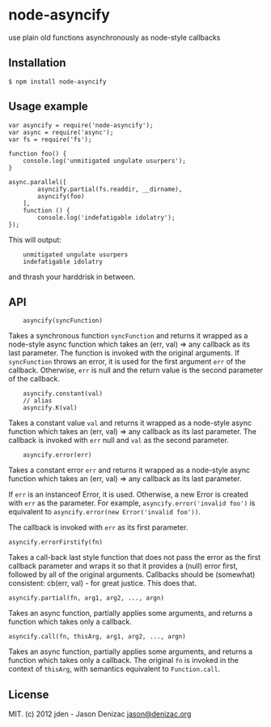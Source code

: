 # node-asyncify
use plain old functions asynchronously as node-style callbacks

## Installation

    $ npm install node-asyncify

## Usage example

    var asyncify = require('node-asyncify');
    var async = require('async');
    var fs = require('fs');

    function foo() {
    	console.log('unmitigated ungulate usurpers');
    }

    async.parallel([
            asyncify.partial(fs.readdir, __dirname),
    		asyncify(foo)
    	],
    	function () {
    		console.log('indefatigable idolatry');
    });

This will output:

		unmitigated ungulate usurpers
		indefatigable idolatry

and thrash your harddrisk in between.

## API

		asyncify(syncFunction)

Takes a synchronous function `syncFunction` and returns it wrapped as a node-style async function which takes an (err, val) => any callback as its last parameter. The function is invoked with the original arguments. If `syncFunction` throws an error, it is used for the first argument `err` of the callback. Otherwise, `err` is null and the return value is the second parameter of the callback.


		asyncify.constant(val)
		// alias
		asyncify.K(val)

Takes a constant value `val` and returns it wrapped as a node-style async function which takes an (err, val) => any callback as its last parameter. The callback is invoked with `err` null and `val` as the second parameter.


		asyncify.error(err)

Takes a constant error `err` and returns it wrapped as a node-style async function which takes an (err, val) => any callback as its last parameter.

If `err` is an instanceof Error, it is used. Otherwise, a new Error is created with `err` as the parameter. For example, `asyncify.error('invalid foo')` is equivalent to `asyncify.error(new Error('invalid foo'))`.

The callback is invoked with `err` as its first parameter.


    asyncify.errorFirstify(fn)

Takes a call-back last style function that does not pass the error as the first callback parameter and wraps it so that it provides a (null) error first, followed by all of the original arguments. Callbacks should be (somewhat) consistent: cb(err, val) - for great justice. This does that.


    asyncify.partial(fn, arg1, arg2, ..., argn)

Takes an async function, partially applies some arguments, and returns a function which takes only a callback.


    asyncify.call(fn, thisArg, arg1, arg2, ..., argn)

Takes an async function, partially applies some arguments, and returns a function which takes only a callback. The original `fn` is invoked in the context of `thisArg`, with semantics equivalent to `Function.call`.

## License

MIT. (c) 2012 jden - Jason Denizac <jason@denizac.org>